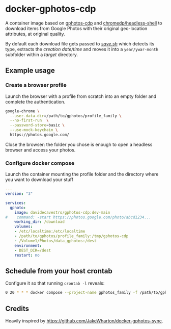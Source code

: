 # docker-gphotos-cdp

A container image based on [gphotos-cdp](https://github.com/perkeep/gphotos-cdp) and [chromedp/headless-shell](https://github.com/chromedp/docker-headless-shell) to download items from Google Photos with their original geo-location attributes, at original quality.

By default each download file gets passed to _[save.sh](save.sh)_ which detects its type, extracts the _creation date/time_ and moves it into a `year/ywar-month` subfolder within a _target_ directory. 


## Example usage

### Create a browser profile

Launch the browser with a profile from scratch into an empty folder and complete the authentication.
```bash
google-chrome \
  --user-data-dir=/path/to/gphotos/profile_family \
  --no-first-run  \
  --password-store=basic \
  --use-mock-keychain \
  https://photos.google.com/
```
Close the browser: the folder you chose is enough to open a headless browser and access your photos.


### Configure docker compose

Launch the container mounting the profile folder and the directory where
you want to download your stuff

```compose.yml
---
version: "3"

services:
  gphoto:
    image: davidecavestro/gphotos-cdp:dev-main
#    command: -start https://photos.google.com/photo/abcd1234...
    working_dir: /download
    volumes:
    - /etc/localtime:/etc/localtime
    - /path/to/gphotos/profile_family:/tmp/gphotos-cdp
    - /Volume1/Photos/data_gphotos:/dest
    environment:
    - DEST_DIR=/dest
    restart: no

```


## Schedule from your host crontab

Configure it so that running `crontab -l` reveals:
```bash
0 20 * * * docker compose --project-name gphotos_family -f /path/to/gphotos/compose.yml up -d
```

## Credits

Heavily inspired by https://github.com/JakeWharton/docker-gphotos-sync.
